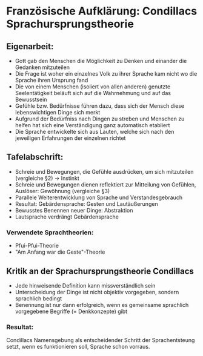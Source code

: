 Französische Aufklärung: Condillacs Sprachursprungstheorie
==========================================================

Eigenarbeit:
------------

-   Gott gab den Menschen die Möglichkeit zu Denken und einander die
    Gedanken mitzuteilen
-   Die Frage ist woher ein einzelnes Volk zu ihrer Sprache kam nicht wo
    die Sprache ihren Ursprung fand
-   Die von einem Menschen (isoliert von allen anderen) genutzte
    Seelentätigkeit beläuft sich auf die Wahrnehmung und auf das
    Bewusstsein
-   Gefühle bzw. Bedürfnisse führen dazu, dass sich der Mensch diese
    lebenswichtigen Dinge sich merkt
-   Aufgrund der Bedürfniss nach Dingen zu streben und Menschen zu
    helfen hat sich eine Verständigung ganz automatisch etabliert
-   Die Sprache entwickelte sich aus Lauten, welche sich nach den
    jeweiligen Erfahrungen der einzelnen richtet

Tafelabschrift:
---------------

-   Schreie und Bewegungen, die Gefühle ausdrücken, um sich mitzuteilen
    (vergleiche §2) -> Instinkt
-   Schreie und Bewegungen dienen reflektiert zur Mitteilung von
    Gefühlen, Auslöser: Gewöhnung (vergleiche §3)
-   Parallele Weiterentwicklung von Sprache und Verstandesgebrauch
-   Resultat: Gebärdensprache: Gesten und Lautäußerungen
-   Bewusstes Benennen neuer Dinge: Abstraktion
-   Lautsprache verdrängt Gebärdensprache

### Verwendete Sprachtheorien:

-   Pfui-Pfui-Theorie
-   "Am Anfang war die Geste"-Theorie

## Kritik an der Sprachursprungstheorie Condillacs

-   Jede hinweisende Definition kann missverständlich sein
-   Unterscheidung der Dinge ist nicht objektiv vorgegeben, sondern
    sprachlich bedingt
-   Benennung ist nur dann erfolgreich, wenn es gemeinsame sprachlich
    vorgegebene Begriffe (= Denkkonzepte) gibt

### Resultat:

Condillacs Namensgebung als entscheidender Schritt der Sprachentsteung setzt,
wenn es funktionieren soll, Sprache schon vorraus.
